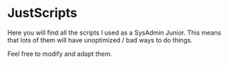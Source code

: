 # JustScripts

Here you will find all the scripts I used as a SysAdmin Junior. This means that lots of them will have unoptimized / bad ways to do things.

Feel free to modify and adapt them.
